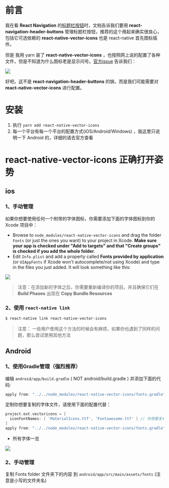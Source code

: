 # 前言

我在看 **React Navigation** 的[标题栏按钮](http://t.cn/RBXrFPd)时，文档告诉我们要用 **react-navigation-header-buttons** 管理标题栏按钮，推荐的这个用起来确实很良心，包括它可选依赖的 **react-native-vector-icons** 也是 react-native 首先图标插件。

但是 我用 yarn 装了 **react-native-vector-icons** ，也按照网上说的配置了各种文件，但是不知道为什么图标老是显示问号。[官方issue](http://t.cn/RBXg6Ly) 告诉我们：

![](https://i.loli.net/2018/06/14/5b21df89a2351.png)

好吧，这不是 **react-navigation-header-buttons** 的锅，而是我们可能需要对 **react-native-vector-icons** 进行配置。

# 安装

1. 执行 `yarn add react-native-vector-icons`
2. 每一个平台有每一个平台的配置方式(iOS/Android/Windows) ，我这里只说明一下 Android 的，详细的请去官方查看

# **react-native-vector-icons** 正确打开姿势

## ios

### 1、手动管理

如果你想要使用任何一个附带的字体图标，你需要添加下面的字体图标到你的 Xcode 项目中：

- Browse to `node_modules/react-native-vector-icons` and drag the folder `Fonts` (or just the ones you want) to your project in Xcode. **Make sure your app is checked under "Add to targets" and that "Create groups" is checked if you add the whole folder**.
- Edit `Info.plist` and add a property called **Fonts provided by application** (or `UIAppFonts` if Xcode won't autocomplete/not using Xcode) and type in the files you just added. It will look something like this:

![](http://t.cn/RB131uT)

> 注意：在添加新的字体之后，你需要重新编译你的项目。并且确保它们在 **Build Phases** 出现在 **Copy Bundle Resources**

### 2、使用 `react-native link`

```bash
$ react-native link react-native-vector-icons
```

> 注意： 一些用户使用这个方法的时候会有麻烦，如果你也遇到了同样的问题，那么尝试使用其他方法

## Android

### 1、使用Gradle管理（强烈推荐）

编辑 `android/app/build.gradle` ( NOT android/build.gradle ) 并添加下面的代码:

```gradle
apply from: "../../node_modules/react-native-vector-icons/fonts.gradle"
```

定制你想要复制的字体文件，请使用下面的配置代替：

```gradle
project.ext.vectoricons = [
  iconFontNames: [ 'MaterialIcons.ttf', 'Fontawesome.ttf' ] // 你想要复制的字体文件的名字
]
apply from: "../../node_modules/react-native-vector-icons/fonts.gradle"
```

- 所有字体一览

![](https://i.loli.net/2018/06/28/5b34aaafed89c.png)

### 2、手动管理

复制 Fonts folder 文件夹下的内容 到 `android/app/src/main/assets/fonts` (注意是小写的文件夹名)
